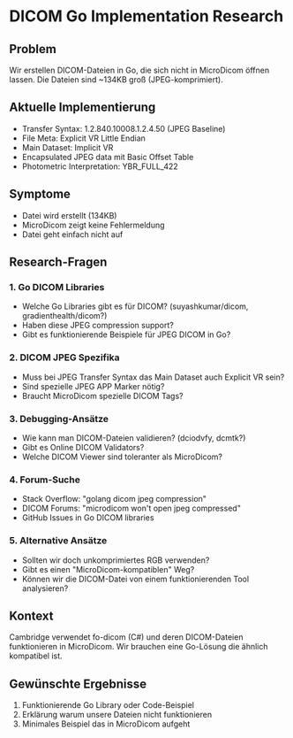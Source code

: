# DICOM Go Implementation Research

## Problem
Wir erstellen DICOM-Dateien in Go, die sich nicht in MicroDicom öffnen lassen. Die Dateien sind ~134KB groß (JPEG-komprimiert).

## Aktuelle Implementierung
- Transfer Syntax: 1.2.840.10008.1.2.4.50 (JPEG Baseline)
- File Meta: Explicit VR Little Endian
- Main Dataset: Implicit VR 
- Encapsulated JPEG data mit Basic Offset Table
- Photometric Interpretation: YBR_FULL_422

## Symptome
- Datei wird erstellt (134KB)
- MicroDicom zeigt keine Fehlermeldung
- Datei geht einfach nicht auf

## Research-Fragen

### 1. Go DICOM Libraries
- Welche Go Libraries gibt es für DICOM? (suyashkumar/dicom, gradienthealth/dicom?)
- Haben diese JPEG compression support?
- Gibt es funktionierende Beispiele für JPEG DICOM in Go?

### 2. DICOM JPEG Spezifika
- Muss bei JPEG Transfer Syntax das Main Dataset auch Explicit VR sein?
- Sind spezielle JPEG APP Marker nötig?
- Braucht MicroDicom spezielle DICOM Tags?

### 3. Debugging-Ansätze
- Wie kann man DICOM-Dateien validieren? (dciodvfy, dcmtk?)
- Gibt es Online DICOM Validators?
- Welche DICOM Viewer sind toleranter als MicroDicom?

### 4. Forum-Suche
- Stack Overflow: "golang dicom jpeg compression"
- DICOM Forums: "microdicom won't open jpeg compressed"
- GitHub Issues in Go DICOM libraries

### 5. Alternative Ansätze
- Sollten wir doch unkomprimiertes RGB verwenden?
- Gibt es einen "MicroDicom-kompatiblen" Weg?
- Können wir die DICOM-Datei von einem funktionierenden Tool analysieren?

## Kontext
Cambridge verwendet fo-dicom (C#) und deren DICOM-Dateien funktionieren in MicroDicom. Wir brauchen eine Go-Lösung die ähnlich kompatibel ist.

## Gewünschte Ergebnisse
1. Funktionierende Go Library oder Code-Beispiel
2. Erklärung warum unsere Dateien nicht funktionieren
3. Minimales Beispiel das in MicroDicom aufgeht